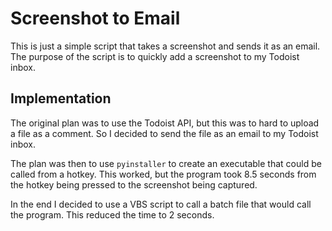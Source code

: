 # Screenshot to Email

This is just a simple script that takes a screenshot and sends it as an email.
The purpose of the script is to quickly add a screenshot to my Todoist inbox.

## Implementation

The original plan was to use the Todoist API, but this was to hard to upload a
file as a comment. So I decided to send the file as an email to my Todoist
inbox.

The plan was then to use `pyinstaller` to create an executable that could be
called from a hotkey. This worked, but the program took 8.5 seconds from the
hotkey being pressed to the screenshot being captured.

In the end I decided to use a VBS script to call a batch file that would call
the program. This reduced the time to 2 seconds.
